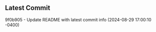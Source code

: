 
## Latest Commit
9f0b905 - Update README with latest commit info (2024-08-29 17:00:10 -0400) <Yunxi-Zhou>
